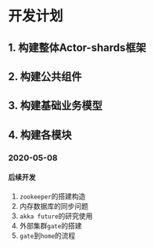 # 开发计划
## 1. 构建整体Actor-shards框架


## 2. 构建公共组件
## 3. 构建基础业务模型
## 4. 构建各模块

### 2020-05-08
#### 后续开发
1. `zookeeper`的搭建构造
2. 内存数据库的同步问题
3. `akka future`的研究使用
4. 外部集群`gate`的搭建
5. `gate`到`home`的流程
    